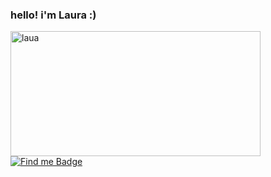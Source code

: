 ### hello! i'm Laura :) 

  <img align="left" alt="laua" height="200" width="400" src="https://64.media.tumblr.com/c307324c2d54e99ab63dcd1e38f9bef6/e6741a811bf17636-f8/s1280x1920/0869ded6d8b98a296be90934e4826e42ea6ee7d2.gifv">
  
  <br>
  <br>
  <br>
  <br>
  <br>
  <br>

   
   <br> 
  
  <br> [![Find me Badge](https://img.shields.io/badge/-find%20me%20elsewhere!-blueviolet)](https://linktr.ee/ff0rever)
 


